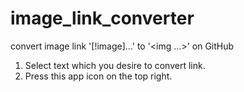 # image_link_converter

convert image link '[!image]...' to '<img ...>' on GitHub

1. Select text which you desire to convert link.
1. Press this app icon on the top right.
